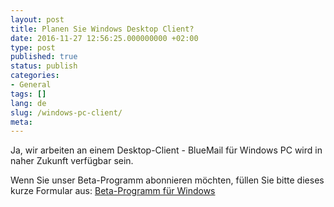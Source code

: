 ```yaml
---
layout: post
title: Planen Sie Windows Desktop Client?
date: 2016-11-27 12:56:25.000000000 +02:00
type: post
published: true
status: publish
categories:
- General
tags: []
lang: de
slug: /windows-pc-client/
meta:
---
```


Ja, wir arbeiten an einem Desktop-Client - BlueMail für Windows PC wird in naher Zukunft verfügbar sein.

Wenn Sie unser Beta-Programm abonnieren möchten, füllen Sie bitte dieses kurze Formular aus:
[Beta-Programm für Windows](https://bluemail.me/desktop/windows/)
